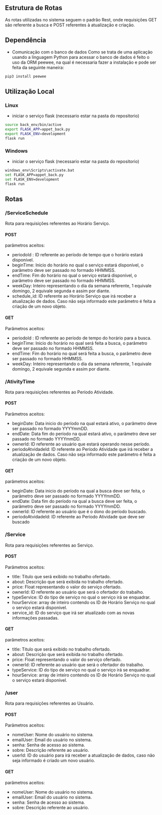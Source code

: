 ## Estrutura de Rotas
As rotas utilizadas no sistema seguem o padrão Rest, onde requisições GET são referente a busca e POST referentes à atualização e criação.

## Dependência
* Comunicação com o banco de dados
Como se trata de uma aplicação usando a linguagem Python para acessar o banco de dados é feito o uso da ORM peewee, na qual é necessaria fazer a instalação e pode ser feita da seguinte maneira:
```bash
pip3 install peewee
```

## Utilização Local

### Linux
* iniciar o serviço flask (necessario estar na pasta do repositorio)
 ```bash
source back_env/bin/active
export FLASK_APP=appet_back.py
export FLASK_ENV=development
flask run
```


### Windows
* iniciar o serviço flask (necessario estar na pasta do repositorio)
```bash
windows_env\Scripts\activate.bat
set FLASK_APP=appet_back.py
set FLASK_ENV=development
flask run
```


## Rotas
### /ServiceSchedule
Rota para requisições referentes ao Horário Serviço.
#### POST
parâmetros aceitos:
* periodoId : ID referente ao período de tempo que o horário estará disponível.
* beginTime: Inicio do horário no qual o serviço estará disponível, o parâmetro deve ser passado no formado HHMMSS.
* endTime: Fim do horário no qual o serviço estará disponível, o parâmetro deve ser passado no formado HHMMSS.
* weekDay: Inteiro representando o dia da semana referente, 1 equivale domingo, 2 equivale segunda e assim por diante.
* schedule_id: ID referente ao Horário Serviço que irá receber a atualização de dados. Caso não seja informado este parâmetro é feita a criação de um novo objeto.
#### GET
Parâmetros aceitos:
* periodoId : ID referente ao período de tempo do horário para a busca.
* beginTime: Inicio do horário no qual será feita a busca, o parâmetro deve ser passado no formado HHMMSS.
* endTime: Fim do horário  no qual será feita a busca, o parâmetro deve ser passado no formado HHMMSS.
* weekDay: Inteiro representando o dia da semana referente, 1 equivale domingo, 2 equivale segunda e assim por diante.

### /AtivityTime
Rota para requisições referentes ao Período Atividade.
#### POST
Parâmetros aceitos:
* beginDate: Data inicio do período na qual estará ativo, o parâmetro deve ser passado no formado YYYYmmDD.
* endDate: Data fim do período na qual estará ativo, o parâmetro deve ser passado no formado YYYYmmDD.
* ownerId: ID referente ao usuário que estará operando nesse período.
* periodoAtvidadeId: ID referente ao Período Atividade que irá receber a atualização de dados. Caso não seja informado este parâmetro é feita a criação de um novo objeto.
#### GET
parâmetros aceitos:
* beginDate: Data inicio do período na qual a busca deve ser feita, o parâmetro deve ser passado no formado YYYYmmDD.
* endDate: Data fim do período na qual a busca deve ser feita, o parâmetro deve ser passado no formado YYYYmmDD.
* ownerId: ID referente ao usuário que é o dono do período buscado.
* periodoAtvidadeId: ID referente ao Período Atividade que deve ser buscado
### /Service
Rota para requisições referentes ao Serviço.
#### POST
Parâmetros aceitos:
* title: Titulo que será exibido no trabalho ofertado.
* about: Descrição que será exibida no trabalho ofertado.
* price: Float representando o valor do serviço ofertado.
* ownerId: ID referente ao usuário que será o ofertador do trabalho.
* typeService: ID do tipo de serviço no qual o serviço irá se enquadrar.
* hourService: array de inteiro contendo os ID de Horário Serviço no qual o serviço estará disponível.
* service_id: ID do serviço que irá ser atualizado com as novas informações passadas.
#### GET
parâmetros aceitos:
* title: Titulo que será exibido no trabalho ofertado.
* about: Descrição que será exibida no trabalho ofertado.
* price: Float representando o valor do serviço ofertado.
* ownerId: ID referente ao usuário que será o ofertador do trabalho.
* typeService: ID do tipo de serviço no qual o serviço irá se enquadrar.
* hourService: array de inteiro contendo os ID de Horário Serviço no qual o serviço estará disponível.

### /user
Rota para requisições referentes ao Usuário.
#### POST
Parâmetros aceitos:
* nomeUser: Nome do usuário no sistema.
* emailUser: Email do usuário no sistema.
* senha: Senha de acesso ao sistema.
* sobre: Descrição referente ao usuário.
* userId: ID do usuário para irá receber a atualização de dados, caso não seja informado é criado um novo usuário.
#### GET
parâmetros aceitos:
* nomeUser: Nome do usuário no sistema.
* emailUser: Email do usuário no sistema.
* senha: Senha de acesso ao sistema.
* sobre: Descrição referente ao usuário.
